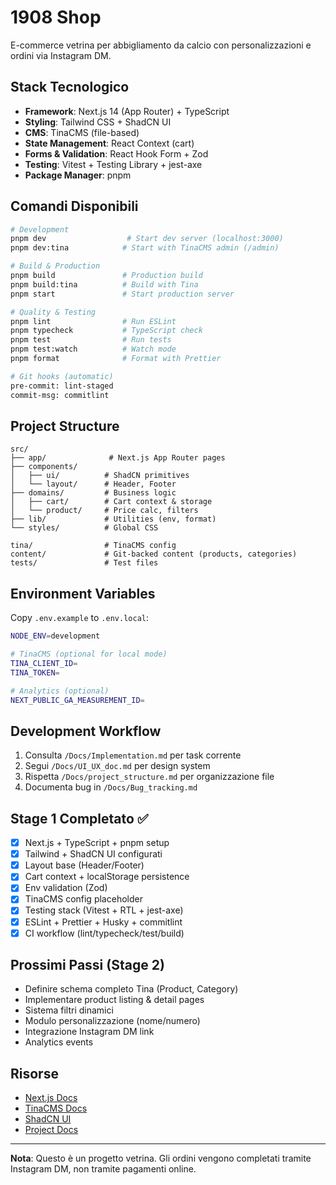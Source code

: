 # 1908 Shop

E-commerce vetrina per abbigliamento da calcio con personalizzazioni e ordini via Instagram DM.

## Stack Tecnologico

- **Framework**: Next.js 14 (App Router) + TypeScript
- **Styling**: Tailwind CSS + ShadCN UI
- **CMS**: TinaCMS (file-based)
- **State Management**: React Context (cart)
- **Forms & Validation**: React Hook Form + Zod
- **Testing**: Vitest + Testing Library + jest-axe
- **Package Manager**: pnpm

## Comandi Disponibili

```bash
# Development
pnpm dev                  # Start dev server (localhost:3000)
pnpm dev:tina            # Start with TinaCMS admin (/admin)

# Build & Production
pnpm build               # Production build
pnpm build:tina          # Build with Tina
pnpm start               # Start production server

# Quality & Testing
pnpm lint                # Run ESLint
pnpm typecheck           # TypeScript check
pnpm test                # Run tests
pnpm test:watch          # Watch mode
pnpm format              # Format with Prettier

# Git hooks (automatic)
pre-commit: lint-staged
commit-msg: commitlint
```

## Project Structure

```
src/
├── app/              # Next.js App Router pages
├── components/
│   ├── ui/          # ShadCN primitives
│   └── layout/      # Header, Footer
├── domains/         # Business logic
│   ├── cart/        # Cart context & storage
│   └── product/     # Price calc, filters
├── lib/             # Utilities (env, format)
└── styles/          # Global CSS

tina/                # TinaCMS config
content/             # Git-backed content (products, categories)
tests/               # Test files
```

## Environment Variables

Copy `.env.example` to `.env.local`:

```bash
NODE_ENV=development

# TinaCMS (optional for local mode)
TINA_CLIENT_ID=
TINA_TOKEN=

# Analytics (optional)
NEXT_PUBLIC_GA_MEASUREMENT_ID=
```

## Development Workflow

1. Consulta `/Docs/Implementation.md` per task corrente
2. Segui `/Docs/UI_UX_doc.md` per design system
3. Rispetta `/Docs/project_structure.md` per organizzazione file
4. Documenta bug in `/Docs/Bug_tracking.md`

## Stage 1 Completato ✅

- [x] Next.js + TypeScript + pnpm setup
- [x] Tailwind + ShadCN UI configurati
- [x] Layout base (Header/Footer)
- [x] Cart context + localStorage persistence
- [x] Env validation (Zod)
- [x] TinaCMS config placeholder
- [x] Testing stack (Vitest + RTL + jest-axe)
- [x] ESLint + Prettier + Husky + commitlint
- [x] CI workflow (lint/typecheck/test/build)

## Prossimi Passi (Stage 2)

- Definire schema completo Tina (Product, Category)
- Implementare product listing & detail pages
- Sistema filtri dinamici
- Modulo personalizzazione (nome/numero)
- Integrazione Instagram DM link
- Analytics events

## Risorse

- [Next.js Docs](https://nextjs.org/docs)
- [TinaCMS Docs](https://tina.io/docs)
- [ShadCN UI](https://ui.shadcn.com)
- [Project Docs](/Docs)

---

**Nota**: Questo è un progetto vetrina. Gli ordini vengono completati tramite Instagram DM, non tramite pagamenti online.
